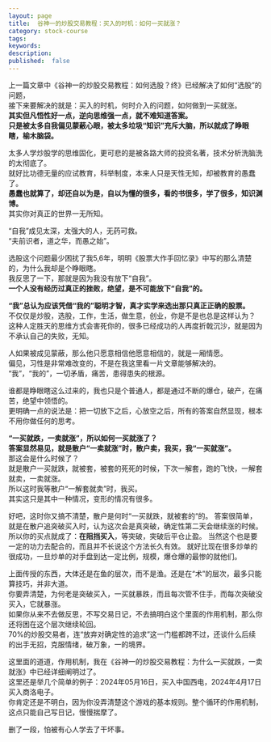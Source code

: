 ```yaml
---
layout: page
title:  谷神一的炒股交易教程：买入的时机：如何一买就涨？
category: stock-course
tags:
keywords:
description:
published:  false
---
```


上一篇文章中《谷神一的炒股交易教程：如何选股？终》已经解决了如何“选股”的问题，  
接下来要解决的就是：买入的时机，何时介入的问题，如何做到一买就涨。  
**其实但凡悟性好一点，逆向思维强一点，就不难知道答案。**  
**只是被太多自我偏见蒙蔽心眼，被太多垃圾“知识”充斥大脑，所以就成了睁眼瞎，榆木脑袋。**  

太多人学炒股学的思维固化，更可悲的是被各路大师的投资名著，技术分析洗脑洗的太彻底了。  
就好比功德无量的应试教育，科举制度，本来人只是天性无知，却被教育的愚蠢了。  
**愚蠢也就算了，却还自以为是，自以为懂的很多，看的书很多，学了很多，知识渊博。**  
其实你对真正的世界一无所知。  

“自我”成见太深，太强大的人，无药可救。       
“夫前识者，道之华，而愚之始”。  
 
选股这个问题最少困扰了我5,6年，明明《股票大作手回忆录》中写的那么清楚的，为什么我却是个睁眼瞎。  
我反思了一下，那就是因为我没有放下“自我”。  
**一个人没有经历过真正的挫败，绝望，是不可能放下“自我”的。**   

**“我”总认为应该凭借“我的”聪明才智，真才实学来选出那只真正正确的股票。**   
不仅仅是炒股，选股，工作，生活，做生意，创业，你是不是也总是这样认为？  
这种人定胜天的思维方式会害死你的，很多已经成功的人再度折戟沉沙，就是因为不承认自己的失败，无知。  

人如果被成见蒙蔽，那么他只愿意相信他愿意相信的，就是一厢情愿。  
偏见，习性是非常难改变的，不是在我这里看一片文章能够解决的。    
“我”，“我的”，一切矛盾，痛苦，患得患失的根源。  

谁都是睁眼瞎这么过来的，我也只是个普通人，都是通过不断的爆仓，破产，在痛苦，绝望中领悟的。    
更明确一点的说法是：把一切放下之后，心放空之后，所有的答案自然显现，根本不用你做任何的思考。    

**“一买就跌，一卖就涨”，所以如何一买就涨了？**      
**答案显然易见，就是散户“一卖就涨”时，散户卖，我买，我“一买就涨”。**  
那这会是什么时候了？  
就是散户一买就跌，就被套，被套的死死的时候，下次一解套，跑的飞快，一解套就卖，一卖就涨。    
所以这时我等散户“一解套就卖”时，我买。  
其实这只是其中一种情况，变形的情况有很多。

好吧，这时你又搞不清楚，散户是何时“一买就跌，就被套的“的。 
答案很简单，就是在散户追突破买入时，认为这次会是真突破，确定性第二天会继续涨的时候。
所以你的买点就成了：**在阻挡买入**，等突破，突破后平仓止盈。
当然这个也是要一定的功力去配合的，而且并不长说这个方法长久有效。
就好比现在很多炒单的很成功，一旦炒单的对手盘到达一定比例，规模，爆仓爆的最惨的就他们。   

上面传授的东西，大体还是在鱼的层次，而不是渔。还是在“术”的层次，最多只能算技巧，并非大道。    
你要弄清楚，为何老是突破买入，一买就暴跌，而且每次管不住手，而每次突破没买入，它就暴涨。  
如果你从来不去做反思，不写交易日记，不去搞明白这个里面的作用机制，那么你还将困在这个层次继续轮回。  
70%的炒股交易者，连“放弃对确定性的追求”这一门槛都跨不过，还谈什么后续的出手无招，克服情绪，破万象，一的境界。 

这里面的道道，作用机制，我在《谷神一的炒股交易教程：为什么一买就跌，一卖就涨》中已经详细阐明过了。   
这里还是举几个简单的例子：2024年05月16日，买入中国西电，2024年4月17日买入商洛电子。    
你肯定还是不明白，因为你没弄清楚这个游戏的基本规则。整个循环的作用机制，这点只能自己写日记，慢慢揣摩了。     

删了一段，怕被有心人学去了干坏事。  










